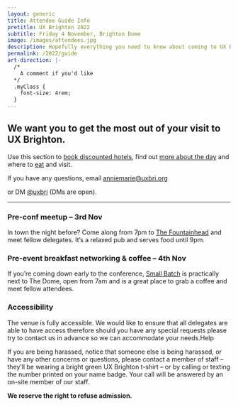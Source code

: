 ```yaml
---
layout: generic
title: Attendee Guide Info
pretitle: UX Brighton 2022
subtitle: Friday 4 November, Brighton Dome
image: /images/attendees.jpg
description: Hopefully everything you need to know about coming to UX Brighton 2022.
permalink: /2022/guide
art-direction: |-
  /*
    A comment if you'd like
  */
  .myClass {
    font-size: 4rem;
  }
---
```

## We want you to get the most out of your visit to UX Brighton.

<p class="standfirst">Use this section to <a href='#accommodation'>book discounted hotels</a>, find out <a href="#on-the-day">more about the day</a> and where to <a href='#refreshments'>eat</a> and visit.</p>

<p class="standfirst pb2">If you have any questions, email <a href="mailto:anniemarie@uxbri.org" class=" bold">anniemarie@uxbri.org</a>

or DM <a href="https://twitter.com/direct_messages/create/uxbri" class=" bold">@uxbri</a> (DMs are open).</p>

- - -

### Pre-conf meetup – 3rd Nov

In town the night before? Come along from 7pm to [The Fountainhead](https://www.fountainheadbrighton.pub/) and meet fellow delegates. It’s a relaxed pub and serves food until 9pm.

### Pre-event breakfast networking & coffee – 4th Nov

If you’re coming down early to the conference, [Small Batch](https://goo.gl/maps/ffyRaa99HGv) is practically next to The Dome, open from 7am and is a great place to grab a coffee and meet fellow attendees.

### Accessibility

The venue is fully accessible. We would like to ensure that all delegates are able to have access therefore should you have any special requests please try to contact us in advance so we can accommodate your needs.Help

If you are being harassed, notice that someone else is being harassed, or have any other concerns or questions, please contact a member of staff – they’ll be wearing a bright green UX Brighton t-shirt – or by calling or texting the number printed on your name badge. Your call will be answered by an on-site member of our staff.

**We reserve the right to refuse admission.**
